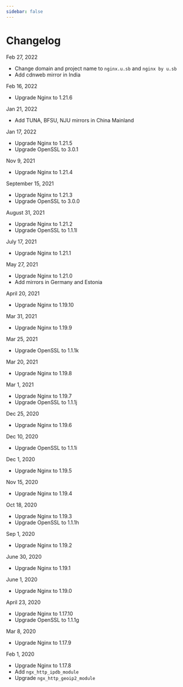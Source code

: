 ```yaml
---
sidebar: false
---
```


# Changelog

Feb 27, 2022

- Change domain and project name to `nginx.u.sb` and `nginx by u.sb`
- Add cdnweb mirror in India

Feb 16, 2022

- Upgrade Nginx to 1.21.6

Jan 21, 2022

- Add TUNA, BFSU, NJU mirrors in China Mainland

Jan 17, 2022

- Upgrade Nginx to 1.21.5
- Upgrade OpenSSL to 3.0.1

Nov 9, 2021

- Upgrade Nginx to 1.21.4

September 15, 2021

- Upgrade Nginx to 1.21.3
- Upgrade OpenSSL to 3.0.0

August 31, 2021

- Upgrade Nginx to 1.21.2
- Upgrade OpenSSL to 1.1.1l

July 17, 2021

- Upgrade Nginx to 1.21.1

May 27, 2021

- Upgrade Nginx to 1.21.0
- Add mirrors in Germany and Estonia

April 20, 2021

- Upgrade Nginx to 1.19.10

Mar 31, 2021

- Upgrade Nginx to 1.19.9

Mar 25, 2021

- Upgrade OpenSSL to 1.1.1k

Mar 20, 2021

- Upgrade Nginx to 1.19.8

Mar 1, 2021

- Upgrade Nginx to 1.19.7
- Upgrade OpenSSL to 1.1.1j

Dec 25, 2020

- Upgrade Nginx to 1.19.6

Dec 10, 2020

- Upgrade OpenSSL to 1.1.1i

Dec 1, 2020

- Upgrade Nginx to 1.19.5

Nov 15, 2020

- Upgrade Nginx to 1.19.4

Oct 18, 2020

- Upgrade Nginx to 1.19.3
- Upgrade OpenSSL to 1.1.1h

Sep 1, 2020

- Upgrade Nginx to 1.19.2

June 30, 2020

- Upgrade Nginx to 1.19.1

June 1, 2020

- Upgrade Nginx to 1.19.0

April 23, 2020

- Upgrade Nginx to 1.17.10
- Upgrade OpenSSL to 1.1.1g


Mar 8, 2020

- Upgrade Nginx to 1.17.9

Feb 1, 2020

- Upgrade Nginx to 1.17.8
- Add `ngx_http_ipdb_module`
- Upgrade `ngx_http_geoip2_module`
